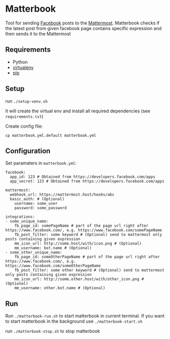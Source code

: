 # Matterbook #
Tool for sending [Facebook](https://facebook.com) posts to the [Mattermost](https://www.mattermost.org). Matterbook checks if the latest post from given facebook page contains specific expression and then sends it to the Mattermost

## Requirements ##
 - Python
 - [virtualenv](https://virtualenv.readthedocs.io/en/latest)
 - [pip](https://packaging.python.org/install_requirements_linux/#installing-pip-setuptools-wheel-with-linux-package-managers)

## Setup ##
run `./setup-venv.sh`

It will create the virtual env and install all required dependencies (see `requirements.txt`)

Create config file:

`cp matterbook.yml.default matterbook.yml`


## Configuration ##

Set paramaters in `matterbook.yml`:
```
facebook:
  app_id: 123 # Obtained from https://developers.facebook.com/apps
  app_secret: 123 # Obtained from https://developers.facebook.com/apps

mattermost:
  webhook_url: https://mattermost.host/hooks/abc
  basic_auth: # (Optional)
    username: some_user
    password: some_password

integrations:
- some_unique_name:
    fb_page_id: somePageName # part of the page url right after https://www.facebook.com/, e.g. https://www.facebook.com/somePageName
    fb_post_filter: some keyword # (Optional) send to mattermost only posts containing given expression
    mm_icon_url: http://some.host/with/icon.png # (Optional)
    mm_username: bot.name # (Optional)
- some_other_unique_name:
    fb_page_id: someOtherPageName # part of the page url right after https://www.facebook.com/, e.g. https://www.facebook.com/someOtherPageName
    fb_post_filter: some other keyword # (Optional) send to mattermost only posts containing given expression
    mm_icon_url: http://some.other.host/with/other_icon.png # (Optional)
    mm_username: other.bot.name # (Optional)
```

## Run ##
Run `./matterbook-run.sh` to start matterbook in current terminal. If you want to start matterbook in the background use `./matterbook-start.sh`
  
run `./matterbook-stop.sh` to stop matterbook
